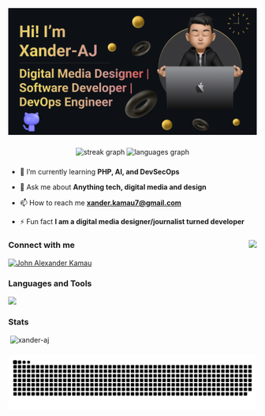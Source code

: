 <div align="right">
    <img src="./README.png" alt="John Alexander Kamau"  />
</div>

###

<div align="center">
  <img src="https://streak-stats.demolab.com?user=Xander-AJ&locale=en&mode=daily&theme=tokyonight&hide_border=false&border_radius=5" height="150" alt="streak graph"  />
  <img src="https://github-readme-stats.vercel.app/api/top-langs?username=Xander-AJ&locale=en&hide_title=false&layout=compact&card_width=320&langs_count=5&theme=dracula&hide_border=false" height="150" alt="languages graph"  />
</div>

###

- 🌱 I’m currently learning **PHP, AI, and DevSecOps**

- 💬 Ask me about **Anything tech, digital media and design**

- 📫 How to reach me **xander.kamau7@gmail.com**

- ⚡ Fun fact **I am a digital media designer/journalist turned developer**

###

<img align="right" height="150" src="https://media.giphy.com/media/oFYKw5OTZBZzVONpUh/giphy.gif?cid=790b7611a9ynv52eg5e5rg6gokamwirc1o3qkbxr9wfrwl59&ep=v1_gifs_search&rid=giphy.gif&ct=g"  />

###

<h3 align="left">Connect with me</h3>
<p align="left">
<a href="https://www.linkedin.com/in/john-alexander-kamau-301821a5/<" target="blank"><img align="center" src="https://raw.githubusercontent.com/rahuldkjain/github-profile-readme-generator/master/src/images/icons/Social/linked-in-alt.svg" alt="John Alexander Kamau" height="30" width="40" /></a>
</p>

<h3 align="left">Languages and Tools</h3>
  <img src="https://skillicons.dev/icons?i=react,mui,nextjs,html,css,tailwind,nodejs,python,javascript,typescript,express,mongodb,sqlite,flask,django,git,postgres,jenkins,docker,ansible" />


<h3 align="left">Stats</h3>

<p>&nbsp;<img align="center" src="https://github-readme-stats.vercel.app/api?username=xander-aj&locale=en&count_private=true&show_icons=true&theme=react&rank_icon=github&border_radius=10" alt="xander-aj" /></p>

###

<picture>
  <source
    media="(prefers-color-scheme: dark)"
    srcset="https://github.com/will-wagura/will-wagura/blob/output/github-contribution-grid-snake-dark.svg"
  />
  <source
    media="(prefers-color-scheme: light)"
    srcset="https://github.com/will-wagura/will-wagura/blob/output/github-contribution-grid-snake.svg"
  />
  <img
    alt="github contribution grid snake animation"
    src="https://github.com/will-wagura/will-wagura/blob/output/github-contribution-grid-snake.svg"
  />
</picture>

###
